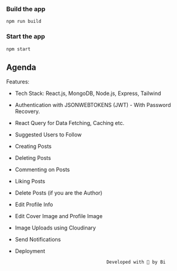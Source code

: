 
### Build the app

```shell
npm run build
```

### Start the app

```shell
npm start
```



## Agenda 

Features:

-    Tech Stack: React.js, MongoDB, Node.js, Express, Tailwind
-    Authentication with JSONWEBTOKENS (JWT) - With Password Recovery.
-    React Query for Data Fetching, Caching etc.
-    Suggested Users to Follow
-    Creating Posts
-    Deleting Posts
-    Commenting on Posts
-    Liking Posts
-    Delete Posts (if you are the Author)
-    Edit Profile Info
-    Edit Cover Image and Profile Image
-    Image Uploads using Cloudinary
-    Send Notifications
-    Deployment














                                           Developed with 💖 by Bi